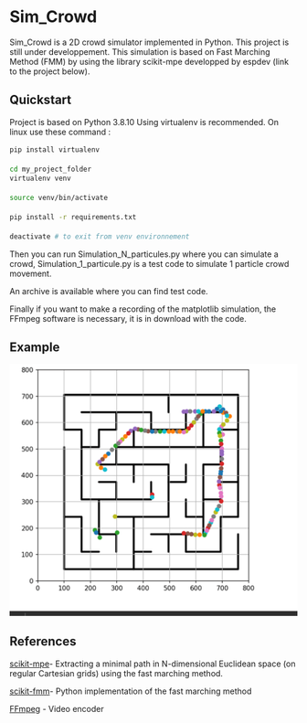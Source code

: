 # Sim_Crowd


Sim_Crowd is a 2D crowd simulator implemented in Python. This project is still under developpement.
This simulation is based on Fast Marching Method (FMM) by using the library scikit-mpe developped by espdev (link to the project below). 

## Quickstart

Project is based on Python 3.8.10
Using virtualenv is recommended. On linux use these command : 

```sh
pip install virtualenv 

cd my_project_folder
virtualenv venv

source venv/bin/activate

pip install -r requirements.txt

deactivate # to exit from venv environnement

```

Then you can run Simulation_N_particules.py where you can simulate a crowd, Simulation_1_particule.py is a test code to simulate 1 particle crowd movement.

An archive is available where you can find test code. 

Finally if you want to make a recording of the matplotlib simulation, the FFmpeg software is necessary, it is in download with the code.


## Example

![alt text](https://github.com/JosueGauthier/Sim_Crowd/blob/master/_static/im2.png)


## References


[scikit-mpe](https://github.com/espdev/scikit-mpe)- Extracting a minimal path in N-dimensional Euclidean space (on regular Cartesian grids) using the fast marching method.

[scikit-fmm](https://github.com/scikit-fmm/scikit-fmm)- Python implementation of the fast marching method

[FFmpeg](https://github.com/FFmpeg/FFmpeg) - Video encoder


